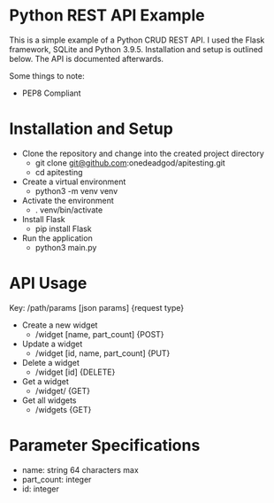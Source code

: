 # Python REST API Example
This is a simple example of a Python CRUD REST API. I used the Flask framework, SQLite and Python 3.9.5. Installation and setup is outlined below. The API is documented afterwards.

Some things to note:
 - PEP8 Compliant

# Installation and Setup
- Clone the repository and change into the created project directory
  - git clone git@github.com:onedeadgod/apitesting.git
  - cd apitesting
- Create a virtual environment
  - python3 -m venv venv
- Activate the environment
  - . venv/bin/activate
- Install Flask
  - pip install Flask
- Run the application
  - python3 main.py

# API Usage
Key: /path/params [json params] {request type}

- Create a new widget
  - /widget [name, part_count] {POST}
- Update a widget 
  - /widget [id, name, part_count] {PUT}
- Delete a widget
  - /widget [id] {DELETE}
- Get a widget 
  - /widget/<id> {GET}
- Get all widgets
  - /widgets {GET}

# Parameter Specifications
  - name: string 64 characters max
  - part_count: integer
  - id: integer
